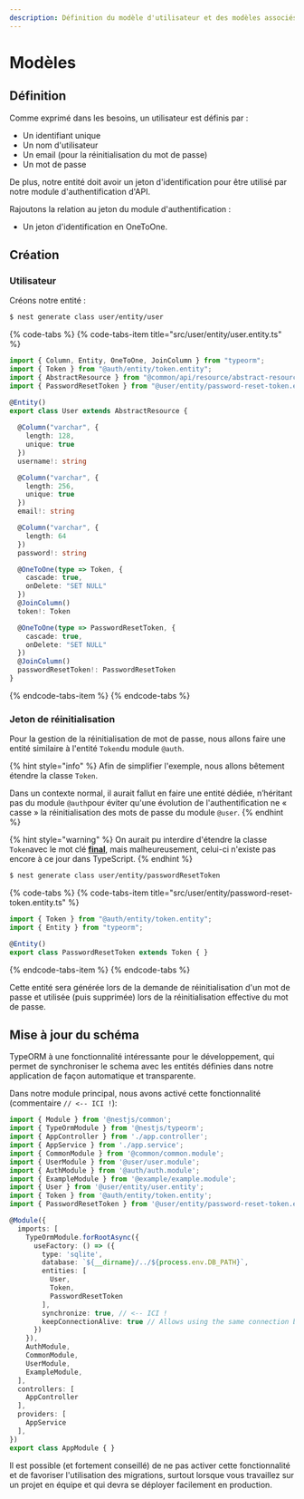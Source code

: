 ```yaml
---
description: Définition du modèle d'utilisateur et des modèles associés
---
```


# Modèles

## Définition

Comme exprimé dans les besoins, un utilisateur est définis par :

* Un identifiant unique
* Un nom d'utilisateur
* Un email \(pour la réinitialisation du mot de passe\)
* Un mot de passe

De plus, notre entité doit avoir un jeton d'identification pour être utilisé par notre module d'authentification d'API.

Rajoutons la relation au jeton du module d'authentification :

* Un jeton d'identification en OneToOne.

## Création

### Utilisateur

Créons notre entité :

```bash
$ nest generate class user/entity/user
```

{% code-tabs %}
{% code-tabs-item title="src/user/entity/user.entity.ts" %}
```typescript
import { Column, Entity, OneToOne, JoinColumn } from "typeorm";
import { Token } from "@auth/entity/token.entity";
import { AbstractResource } from "@common/api/resource/abstract-resource";
import { PasswordResetToken } from "@user/entity/password-reset-token.entity";

@Entity()
export class User extends AbstractResource {
  
  @Column("varchar", {
    length: 128,
    unique: true
  })
  username!: string

  @Column("varchar", {
    length: 256,
    unique: true
  })
  email!: string

  @Column("varchar", {
    length: 64
  })
  password!: string

  @OneToOne(type => Token, {
    cascade: true,
    onDelete: "SET NULL"
  })
  @JoinColumn()
  token!: Token

  @OneToOne(type => PasswordResetToken, {
    cascade: true,
    onDelete: "SET NULL"
  })
  @JoinColumn()
  passwordResetToken!: PasswordResetToken
}
```
{% endcode-tabs-item %}
{% endcode-tabs %}

### Jeton de réinitialisation

Pour la gestion de la réinitialisation de mot de passe, nous allons faire une entité similaire à l'entité `Token`du module `@auth`.

{% hint style="info" %}
Afin de simplifier l'exemple, nous allons bêtement étendre la classe `Token`.

Dans un contexte normal, il aurait fallut en faire une entité dédiée, n’héritant pas du module `@auth`pour éviter qu'une évolution de l'authentification ne « casse » la réinitialisation des mots de passe du module `@user`.
{% endhint %}

{% hint style="warning" %}
On aurait pu interdire d'étendre la classe `Token`avec le mot clé [**final**](https://github.com/Microsoft/TypeScript/issues/8306), mais malheureusement, celui-ci n'existe pas encore à ce jour dans TypeScript. 
{% endhint %}

```bash
$ nest generate class user/entity/passwordResetToken
```

{% code-tabs %}
{% code-tabs-item title="src/user/entity/password-reset-token.entity.ts" %}
```typescript
import { Token } from "@auth/entity/token.entity";
import { Entity } from "typeorm";

@Entity()
export class PasswordResetToken extends Token { }
```
{% endcode-tabs-item %}
{% endcode-tabs %}

Cette entité sera générée lors de la demande de réinitialisation d'un mot de passe et utilisée \(puis supprimée\) lors de la réinitialisation effective du mot de passe.

## Mise à jour du schéma

TypeORM à une fonctionnalité intéressante pour le développement, qui permet de synchroniser le schema avec les entités définies dans notre application de façon automatique et transparente.

Dans notre module principal, nous avons activé cette fonctionnalité \(commentaire `// <-- ICI !`\):

```typescript
import { Module } from '@nestjs/common';
import { TypeOrmModule } from '@nestjs/typeorm';
import { AppController } from './app.controller';
import { AppService } from './app.service';
import { CommonModule } from '@common/common.module';
import { UserModule } from '@user/user.module';
import { AuthModule } from '@auth/auth.module';
import { ExampleModule } from '@example/example.module';
import { User } from '@user/entity/user.entity';
import { Token } from '@auth/entity/token.entity';
import { PasswordResetToken } from '@user/entity/password-reset-token.entity';

@Module({
  imports: [
    TypeOrmModule.forRootAsync({
      useFactory: () => ({
        type: 'sqlite',
        database: `${__dirname}/../${process.env.DB_PATH}`,
        entities: [
          User,
          Token,
          PasswordResetToken
        ],
        synchronize: true, // <-- ICI !
        keepConnectionAlive: true // Allows using the same connection between reloads with webpack
      })
    }),
    AuthModule,
    CommonModule,
    UserModule,
    ExampleModule,
  ],
  controllers: [
    AppController
  ],
  providers: [
    AppService
  ],
})
export class AppModule { }

```

Il est possible \(et fortement conseillé\) de ne pas activer cette fonctionnalité et de favoriser l'utilisation des migrations, surtout lorsque vous travaillez sur un projet en équipe et qui devra se déployer facilement en production.


